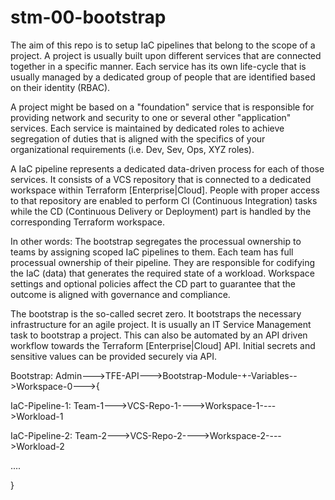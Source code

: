 # stm-00-bootstrap

The aim of this repo is to setup IaC pipelines that belong to the scope of a project.
A project is usually built upon different services that are connected together in a specific manner. 
Each service has its own life-cycle that is usually managed by a dedicated group of people that are identified based on their identity (RBAC). 

A project might be based on a "foundation" service that is responsible for providing network and security to one or several other "application" services. Each service is maintained by dedicated roles to achieve segregation of duties that is aligned with the specifics of your organizational requirements (i.e. Dev, Sev, Ops, XYZ roles).

A IaC pipeline represents a dedicated data-driven process for each of those services. It consists of a VCS repository that is connected to a dedicated workspace within Terraform [Enterprise|Cloud]. 
People with proper access to that repository are enabled to perform CI (Continuous Integration) tasks while the CD (Continuous Delivery or Deployment) part is handled by the corresponding Terraform workspace. 

In other words: The bootstrap segregates the processual ownership to teams by assigning scoped IaC pipelines to them. Each team has full processual ownership of their pipeline. They are responsible for codifying the IaC (data) that generates the required state of a workload. Workspace settings and optional policies affect the CD part to guarantee that the outcome is aligned with governance and compliance.  
  
The bootstrap is the so-called secret zero. It bootstraps the necessary infrastructure for an agile project. It is usually an IT Service Management task to bootstrap a project. This can also be automated by an API driven workflow towards the Terraform [Enterprise|Cloud] API. Initial secrets and sensitive values can be provided securely via API. 


Bootstrap: Admin--->TFE-API--->Bootstrap-Module-+-Variables-->Workspace-0--->{

IaC-Pipeline-1: Team-1--->VCS-Repo-1---->Workspace-1---->Workload-1

IaC-Pipeline-2: Team-2--->VCS-Repo-2---->Workspace-2---->Workload-2

....

}
